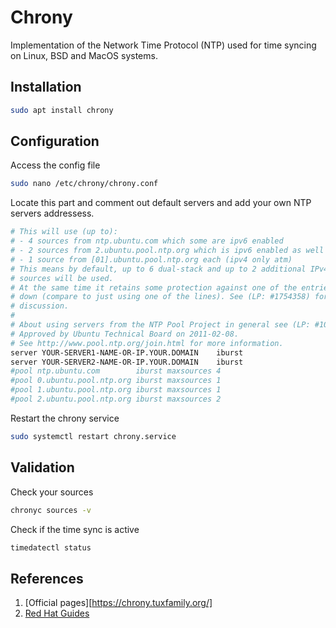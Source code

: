 # Chrony

Implementation of the Network Time Protocol (NTP) used for time syncing on Linux, BSD and MacOS systems.

## Installation

```bash
sudo apt install chrony
```

## Configuration

Access the config file

```bash
sudo nano /etc/chrony/chrony.conf
```

Locate this part and comment out default servers and add your own NTP servers addressess.

```bash
# This will use (up to):
# - 4 sources from ntp.ubuntu.com which some are ipv6 enabled
# - 2 sources from 2.ubuntu.pool.ntp.org which is ipv6 enabled as well
# - 1 source from [01].ubuntu.pool.ntp.org each (ipv4 only atm)
# This means by default, up to 6 dual-stack and up to 2 additional IPv4-only
# sources will be used.
# At the same time it retains some protection against one of the entries being
# down (compare to just using one of the lines). See (LP: #1754358) for the
# discussion.
#
# About using servers from the NTP Pool Project in general see (LP: #104525).
# Approved by Ubuntu Technical Board on 2011-02-08.
# See http://www.pool.ntp.org/join.html for more information.
server YOUR-SERVER1-NAME-OR-IP.YOUR.DOMAIN    iburst
server YOUR-SERVER2-NAME-OR-IP.YOUR.DOMAIN    iburst
#pool ntp.ubuntu.com        iburst maxsources 4
#pool 0.ubuntu.pool.ntp.org iburst maxsources 1
#pool 1.ubuntu.pool.ntp.org iburst maxsources 1
#pool 2.ubuntu.pool.ntp.org iburst maxsources 2
```

Restart the chrony service

```bash
sudo systemctl restart chrony.service
```


## Validation

Check your sources

```bash
chronyc sources -v
```

Check if the time sync is active

```bash
timedatectl status
```


## References

1. [Official pages][https://chrony.tuxfamily.org/]
2. [Red Hat Guides](https://www.redhat.com/sysadmin/chrony-time-services-linux)

